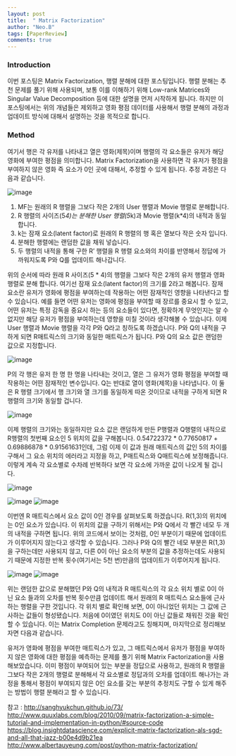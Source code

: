 ```yaml
---
layout: post
title:  " Matrix Factorization"
author: "Neo.B"
tags: [PaperReview]
comments: true
---
```


### Introduction
이번 포스팅은 Matrix Factorization, 행렬 분해에 대한 포스팅입니다. 행렬 분해는 추천 문제를 풀기 위해 사용되며, 보통 이를 이해하기 위해 Low-rank Matrices와 Singular Value Decomposition 등에 대한 설명을 먼저 시작하게 됩니다. 하지만 이 포스팅에서는 위의 개념들은 제외하고 영화 평점 데이터를 사용해서 행렬 분해의 과정과 업데이트 방식에 대해서 설명하는 것을 목적으로 합니다. 

### Method

여기서 행은 각 유저를 나타내고 열은 영화(제목)이며 행렬의 각 요소들은 유저가 해당 영화에 부여한 평점을 의미합니다. Matrix Factorization을 사용하면 각 유저가 평점을 부여하지 않은 영화 즉 요소가 0인 곳에 대해서, 추정할 수 있게 됩니다. 추정 과정은 다음과 같습니다.

![image](https://user-images.githubusercontent.com/49015329/57129001-31583400-6dd0-11e9-9255-8df88017b057.png)

1.	MF는 원래의 R 행렬을 그보다 작은 2개의 User 행렬과 Movie 행렬로 분해합니다.
2.	R 행렬의 사이즈(5*4)는 분해한 User 행렬(5*k)과 Movie 행렬(k*4)의 내적과 동일합니다.
3.	k는 잠재 요소(latent factor)로 원래의 R 행렬의 행 혹은 열보다 작은 숫자 입니다.
4.	분해한 행렬에는 랜덤한 값을 채워 넣습니다. 
5.	두 행렬의 내적을 통해 구한 R’ 행렬을 R 행렬 요소와의 차이를 반영해서 정답에 가까워지도록 P와 Q를 업데이트 해나갑니다.

위의 순서에 따라 원래 R 사이즈(5 * 4)의 행렬을 그보다 작은 2개의 유저 행렬과 영화 행렬로 분해 합니다. 여기선 잠재 요소(latent factor)의 크기를 2라고 해봅니다. 잠재 요소란 유저가 영화에 평점을 부여하는데 작용하는 어떤 잠재적인 영향을 나타낸다고 할 수 있습니다. 예를 들면 어떤 유저는 영화에 평점을 부여할 때 장르를 중요시 할 수 있고, 어떤 유저는 특정 감독을 중요시 하는 등의 요소들이 있다면, 정확하게 무엇인지는 알 수 없지만 해당 유저가 평점을 부여하는데 영향을 미칠 것이라 생각해볼 수 있습니다.
이제 User 행렬과 Movie 행렬을 각각 P와 Q라고 칭하도록 하겠습니다. P와 Q의 내적을 구하게 되면 R매트릭스의 크기와 동일한 매트릭스가 됩니다. P와 Q의 요소 값은 랜덤한 값으로 지정합니다. 
 
![image](https://user-images.githubusercontent.com/49015329/57129028-3e752300-6dd0-11e9-921d-2b5546a542c3.png)

P의 각 행은 유저 한 명 한 명을 나타내는 것이고, 열은 그 유저가 영화 평점을 부여할 때 작용하는 어떤 잠재적인 변수입니다. Q는 반대로 열이 영화(제목)을 나타냅니다. 이 둘은 R 행렬 크기에서 행 크기와 열 크기를 동일하게 따온 것이므로 내적을 구하게 되면 R 행렬의 크기와 동일할 겁니다. 

![image](https://user-images.githubusercontent.com/49015329/57129053-4cc33f00-6dd0-11e9-83d3-9517979184d7.png)

이제 행렬의 크기와는 동일하지만 요소 값은 랜덤하게 만든 P행렬과 Q행렬의 내적으로 R행렬의 첫번째 요소인 5 위치의 값을 구해봅니다. 0.54722372 * 0.77650817 + 0.69886878 * 0.91561631인데, 그럼 이제 이 값과 원래 매트릭스의 값인 5의 차이를 구해서 그 요소 위치의 에러라고 지정을 하고, P매트릭스와 Q매트릭스에 보정해줍니다. 이렇게 계속 각 요소별로 수차례 반복하다 보면 각 요소에 가까운 값이 나오게 될 겁니다. 

![image](https://user-images.githubusercontent.com/49015329/57129067-5482e380-6dd0-11e9-81ad-5ba8c64f7cdc.png)

![image](https://user-images.githubusercontent.com/49015329/57129093-66648680-6dd0-11e9-82c1-3d077293c42e.png)
![image](https://user-images.githubusercontent.com/49015329/57129096-68c6e080-6dd0-11e9-8c8e-1038ac664b43.png)

이번엔 R 매트릭스에서 요소 값이 0인 경우를 살펴보도록 하겠습니다. R(1,3)의 위치에는 0인 요소가 있습니다. 이 위치의 값을 구하기 위해서는 P와 Q에서 각 빨간 네모 두 개의 내적을 구하면 됩니다. 위의 코드에서 보이는 것처럼, 0인 부분이기 때문에 업데이트가 이루어지지 않는다고 생각할 수 있습니다. 그러나 P와 Q의 빨간 네모 부분은 R(1,3)을 구하는데만 사용되지 않고, 다른 0이 아닌 요소의 부분의 값을 추정하는데도 사용되기 때문에 지정한 반복 횟수(여기서는 5천 번)만큼의 업데이트가 이루어지게 됩니다. 

![image](https://user-images.githubusercontent.com/49015329/57129121-72504880-6dd0-11e9-86bd-fad5302dee1e.png)
![image](https://user-images.githubusercontent.com/49015329/57129125-74b2a280-6dd0-11e9-9147-6468f1394f58.png)

위는 랜덤한 값으로 분해했던 P와 Q의 내적과 R 매트릭스의 각 요소 위치 별로 0이 아닌 요소
들과의 오차를 반복 횟수만큼 업데이트 해서 원래의 R 매트릭스 요소들에 근사하는 행렬을 구한 것입니다. 각 위치 별로 확인해 보면, 0이 아니었던 위치는 그 값에 근사하는 값들이 형성됐습니다. 처음에 0이였던 위치도 0이 아닌 값들로 채워진 것을 확인할 수 있습니다. 이는 Matrix Completion 문제라고도 칭해지며, 마지막으로 정리해보자면 다음과 같습니다.

유저가 영화에 평점을 부여한 매트릭스가 있고, 그 매트릭스에서 유저가 평점을 부여하지 않은 영화에 대한 평점을 예측하는 문제를 풀기 위해 Matrix Factorization을 사용해보았습니다. 이미 평점이 부여되어 있는 부분을 정답으로 사용하고, 원래의 R 행렬을 그보다 작은 2개의 행렬로 분해해서 각 요소별로 정답과의 오차를 업데이트 해나가는 과정을 통해서 평점이 부여되지 않은 0인 요소를 갖는 부분의 추정치도 구할 수 있게 해주는 방법이 행렬 분해라고 할 수 있습니다. 

참고 : http://sanghyukchun.github.io/73/
http://www.quuxlabs.com/blog/2010/09/matrix-factorization-a-simple-tutorial-and-implementation-in-python/#source-code
https://blog.insightdatascience.com/explicit-matrix-factorization-als-sgd-and-all-that-jazz-b00e4d9b21ea
http://www.albertauyeung.com/post/python-matrix-factorization/

